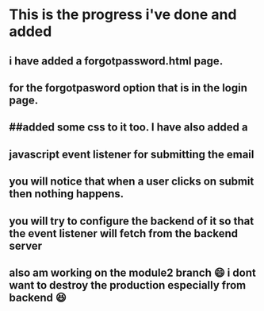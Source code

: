# This is the progress i've done and added

## i have added a forgotpassword.html page.
## for the forgotpasword option that is in the login page.
##added some css to it too.
I have also added a
---
javascript event listener for submitting the email
---

## you will notice that when a user clicks on submit then nothing happens.

## you will try to configure the backend of it so that the event listener will fetch from the backend server

## also am working on the module2 branch 😄 i dont want to destroy the production especially from backend 😆
